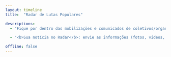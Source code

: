 ```yaml
---
layout: timeline
title:  "Radar de Lutas Populares"

descriptions:
  - "Fique por dentro das mobilizações e comunicados de coletivos/organizações/movimentos populares de todo o país, em tempo real. Onde tem luta popular, o Brasil de Fato está presente!"

  - "<b>Sua notícia no Radar</b>: envie as informações (fotos, vídeos, notas, artigos etc) do coletivo, organização social ou movimento popular em que você atua para jornalismo@brasildefato.com.br ou para o nosso Whatsapp: (11) 94594-3576. Não se esqueça de indicar seu contato, local e data das fotos/vídeos."

offline: false
---
```

